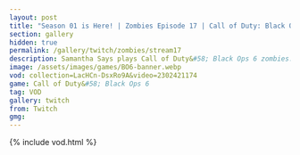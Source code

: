 ```yaml
---
layout: post
title: "Season 01 is Here! | Zombies Episode 17 | Call of Duty: Black Ops 6"
section: gallery
hidden: true
permalink: /gallery/twitch/zombies/stream17
description: Samantha Says plays Call of Duty&#58; Black Ops 6 zombies. Episode 17.
image: /assets/images/games/BO6-banner.webp
vod: collection=LacHCn-DsxRo9A&video=2302421174
game: Call of Duty&#58; Black Ops 6
tag: VOD
gallery: twitch
from: Twitch
gmg:
---
```

{% include vod.html %}
